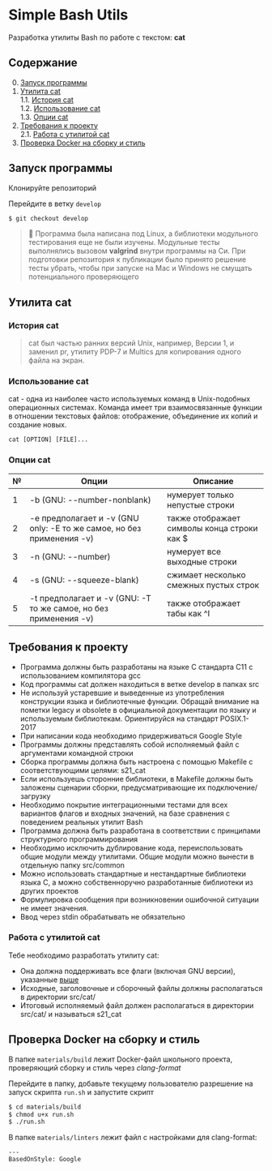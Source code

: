 # Simple Bash Utils

Разработка утилиты Bash по работе с текстом: **cat**

## Содержание

0. [Запуск программы](#запуск-программы)
1. [Утилита cat](#утилита-cat) \
    1.1. [История cat](#история-cat) \
    1.2. [Использование cat](#использование-cat) \
    1.3. [Опции cat](#опции-cat)
2. [Требования к проекту](#требования-к-проекту) \
    2.1. [Работа с утилитой cat](#работа-с-утилитой-cat)
3. [Проверка Docker на сборку и стиль](#проверка-docker-на-сборку-и-стиль)

## Запуск программы

Клонируйте репозиторий

Перейдите в ветку `develop`

```bash
$ git checkout develop
```

> 🧪 Программа была написана под Linux, а библиотеки модульного тестирования еще не были изучены. Модульные тесты выполнялись вызовом **valgrind** внутри программы на Си. При подготовки репозитория к публикации было принято решение тесты убрать, чтобы при запуске на Mac и Windows не смущать потенциального проверяющего

## Утилита cat

### История cat

> cat был частью ранних версий Unix, например, Версии 1, и заменил pr, утилиту PDP-7 и Multics для копирования одного файла на экран.

### Использование cat

cat - одна из наиболее часто используемых команд в Unix-подобных операционных системах. Команда имеет три взаимосвязанные функции в отношении текстовых файлов: отображение, объединение их копий и создание новых.

`cat [OPTION] [FILE]...`

### Опции cat

| № | Опции | Описание |
| ------ | ------ | ------ |
| 1 | -b (GNU: --number-nonblank) | нумерует только непустые строки |
| 2 | -e предполагает и -v (GNU only: -E то же самое, но без применения -v) | также отображает символы конца строки как $  |
| 3 | -n (GNU: --number) | нумерует все выходные строки |
| 4 | -s (GNU: --squeeze-blank) | сжимает несколько смежных пустых строк |
| 5 | -t предполагает и -v (GNU: -T то же самое, но без применения -v) | также отображает табы как ^I |

## Требования к проекту

- Программа должны быть разработаны на языке С стандарта C11 с использованием компилятора gcc
- Код программы cat должен находиться в ветке develop в папках src 
- Не используй устаревшие и выведенные из употребления конструкции языка и библиотечные функции. Обращай внимание на пометки legacy и obsolete в официальной документации по языку и используемым библиотекам. Ориентируйся на стандарт POSIX.1-2017
- При написании кода необходимо придерживаться Google Style
- Программы должны представлять собой исполняемый файл с аргументами командной строки
- Сборка программы должна быть настроена с помощью Makefile с соответствующими целями: s21_cat
- Если используешь сторонние библиотеки, в Makefile должны быть заложены сценарии сборки, предусматривающие их подключение/загрузку
- Необходимо покрытие интеграционными тестами для всех вариантов флагов и входных значений, на базе сравнения с поведением реальных утилит Bash
- Программа должна быть разработана в соответствии с принципами структурного программирования
- Необходимо исключить дублирование кода, переиспользовать общие модули между утилитами. Общие модули можно вынести в отдельную папку src/common
- Можно использовать стандартные и нестандартные библиотеки языка С, а можно собственноручно разработанные библиотеки из других проектов
- Формулировка сообщения при возникновении ошибочной ситуации не имеет значения.
- Ввод через stdin обрабатывать не обязательно


### Работа с утилитой cat

Тебе необходимо разработать утилиту cat:
- Она должна поддерживать все флаги (включая GNU версии), указанные [выше](#опции-cat)
- Исходные, заголовочные и сборочный файлы должны располагаться в директории src/cat/
- Итоговый исполняемый файл должен располагаться в директории src/cat/ и называться s21_cat

## Проверка Docker на сборку и стиль

В папке `materials/build` лежит Docker-файл школьного проекта, проверяющий сборку и стиль через *clang-format*

Перейдите в папку, добавьте текущему пользователю разрешение на запуск скрипта `run.sh` и запустите скрипт

```bash
$ cd materials/build
$ chmod u+x run.sh
$ ./run.sh
```

В папке `materials/linters` лежит файл с настройками для clang-format:

```clang-format
---
BasedOnStyle: Google
```
